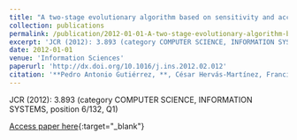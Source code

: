 ```yaml
---
title: "A two-stage evolutionary algorithm based on sensitivity and accuracy for multi-class problems"
collection: publications
permalink: /publication/2012-01-01-A-two-stage-evolutionary-algorithm-based-on-sensitivity-and-accuracy-for-multi-class-problems
excerpt: 'JCR (2012): 3.893 (category COMPUTER SCIENCE, INFORMATION SYSTEMS, position 6/132, Q1)'
date: 2012-01-01
venue: 'Information Sciences'
paperurl: 'http://dx.doi.org/10.1016/j.ins.2012.02.012'
citation: '**Pedro Antonio Gutiérrez, **, César Hervás-Martínez, Francisco José Martínez-Estudillo, , Mariano Carbonero-Ruz, &quot;A two-stage evolutionary algorithm based on sensitivity and accuracy for multi-class problems.&quot; Information Sciences, Vol. 197, 2012, pp.20-37.'
---
```

JCR (2012): 3.893 (category COMPUTER SCIENCE, INFORMATION SYSTEMS, position 6/132, Q1)

[Access paper here](http://dx.doi.org/10.1016/j.ins.2012.02.012){:target="_blank"}
